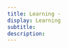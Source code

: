 ```yaml
---
title: Learning -
display: Learning
subtitle:
description:
---
```


<!-- @layout-full-width -->

<GitHubRepos />

